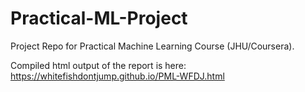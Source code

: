 # Practical-ML-Project
Project Repo for Practical Machine Learning Course (JHU/Coursera).

Compiled html output of the report is here:  
https://whitefishdontjump.github.io/PML-WFDJ.html

